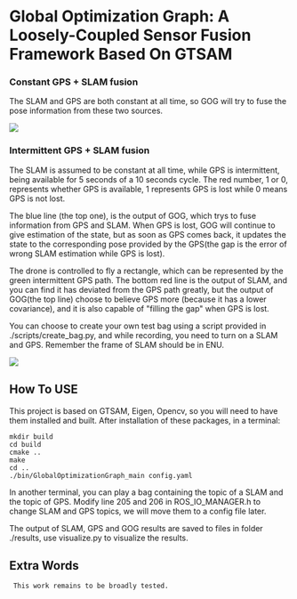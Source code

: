 # Global Optimization Graph: A Loosely-Coupled Sensor Fusion Framework Based On GTSAM

### Constant GPS + SLAM fusion

The SLAM and GPS are both constant at all time, so GOG will try to fuse the pose information from these two sources.
    
<img src = "https://s2.ax1x.com/2019/11/07/MF5Ru4.png">


### Intermittent GPS + SLAM fusion

The SLAM is assumed to be constant at all time, while GPS is intermittent, being available for 5 seconds of a 10 seconds cycle.  The red number, 1 or 0, represents whether GPS is available, 1 represents GPS is lost while 0 means 
GPS is not lost. 

The blue line (the top one), is the output of GOG, which trys to fuse information from GPS and SLAM. When GPS is lost, GOG will continue to give estimation of the state, but as soon as GPS comes back, it updates the state to the corresponding pose provided by the GPS(the gap is the error of wrong SLAM estimation while GPS is lost).
    
The drone is controlled to fly a rectangle, which can be represented by the green intermittent GPS path. The bottom red line is the output of SLAM, and you can find it has deviated from the GPS path greatly, but the output of GOG(the top line) choose to believe GPS more (because it has a lower covariance), and it is also capable of "filling the gap" when GPS is lost.

You can choose to create your own test bag using a script provided in ./scripts/create_bag.py, and while recording, you need to turn on a SLAM and GPS. Remember the frame of SLAM should be in ENU.
    
<img src = "https://s2.ax1x.com/2019/11/07/MF5HgO.png">



## How To USE
    
This project is based on GTSAM, Eigen, Opencv, so you will need to have them installed and built. After installation of these packages, in a terminal:
    
    mkdir build
    cd build
    cmake ..
    make
    cd ..
    ./bin/GlobalOptimizationGraph_main config.yaml
    
In another terminal, you can play a bag containing the topic of a SLAM and the topic of GPS.
Modify line 205 and 206 in ROS_IO_MANAGER.h to change SLAM and GPS topics, we will move them to a config file later.

The output of SLAM, GPS and GOG results are saved to files in folder ./results, use visualize.py to visualize the results.

 ## Extra Words
 
     This work remains to be broadly tested.
    
    
